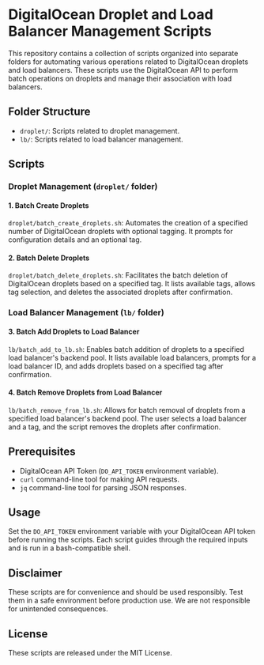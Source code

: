 # DigitalOcean Droplet and Load Balancer Management Scripts

This repository contains a collection of scripts organized into separate folders for automating various operations related to DigitalOcean droplets and load balancers. These scripts use the DigitalOcean API to perform batch operations on droplets and manage their association with load balancers.

## Folder Structure

- `droplet/`: Scripts related to droplet management.
- `lb/`: Scripts related to load balancer management.

## Scripts

### Droplet Management (`droplet/` folder)

#### 1. Batch Create Droplets
`droplet/batch_create_droplets.sh`: Automates the creation of a specified number of DigitalOcean droplets with optional tagging. It prompts for configuration details and an optional tag.

#### 2. Batch Delete Droplets
`droplet/batch_delete_droplets.sh`: Facilitates the batch deletion of DigitalOcean droplets based on a specified tag. It lists available tags, allows tag selection, and deletes the associated droplets after confirmation.

### Load Balancer Management (`lb/` folder)

#### 3. Batch Add Droplets to Load Balancer
`lb/batch_add_to_lb.sh`: Enables batch addition of droplets to a specified load balancer's backend pool. It lists available load balancers, prompts for a load balancer ID, and adds droplets based on a specified tag after confirmation.

#### 4. Batch Remove Droplets from Load Balancer
`lb/batch_remove_from_lb.sh`: Allows for batch removal of droplets from a specified load balancer's backend pool. The user selects a load balancer and a tag, and the script removes the droplets after confirmation.

## Prerequisites
- DigitalOcean API Token (`DO_API_TOKEN` environment variable).
- `curl` command-line tool for making API requests.
- `jq` command-line tool for parsing JSON responses.

## Usage
Set the `DO_API_TOKEN` environment variable with your DigitalOcean API token before running the scripts. Each script guides through the required inputs and is run in a bash-compatible shell.

## Disclaimer
These scripts are for convenience and should be used responsibly. Test them in a safe environment before production use. We are not responsible for unintended consequences.

## License
These scripts are released under the MIT License.
